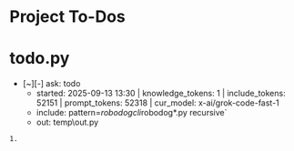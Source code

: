 # Project To-Dos


# todo.py
- [~][-] ask: todo
  - started: 2025-09-13 13:30 | knowledge_tokens: 1 | include_tokens: 52151 | prompt_tokens: 52318 | cur_model: x-ai/grok-code-fast-1
  - include: pattern=*robodogcli*robodog*.py  recursive`
  - out:  temp\out.py
```knowledge
1. 
```

